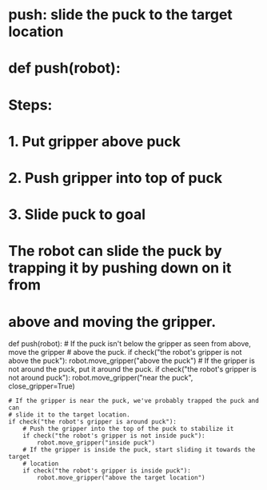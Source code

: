 # push: slide the puck to the target location
# def push(robot):
# Steps:
#  1. Put gripper above puck
#  2. Push gripper into top of puck
#  3. Slide puck to goal

# The robot can slide the puck by trapping it by pushing down on it from
# above and moving the gripper.

def push(robot):
    # If the puck isn't below the gripper as seen from above, move the gripper
    # above the puck.
    if check("the robot's gripper is not above the puck"):
        robot.move_gripper("above the puck")
    # If the gripper is not around the puck, put it around the puck.
    if check("the robot's gripper is not around puck"):
        robot.move_gripper("near the puck", close_gripper=True)

    # If the gripper is near the puck, we've probably trapped the puck and can
    # slide it to the target location.
    if check("the robot's gripper is around puck"):
        # Push the gripper into the top of the puck to stabilize it
        if check("the robot's gripper is not inside puck"):
            robot.move_gripper("inside puck")
        # If the gripper is inside the puck, start sliding it towards the target
        # location
        if check("the robot's gripper is inside puck"):
            robot.move_gripper("above the target location")